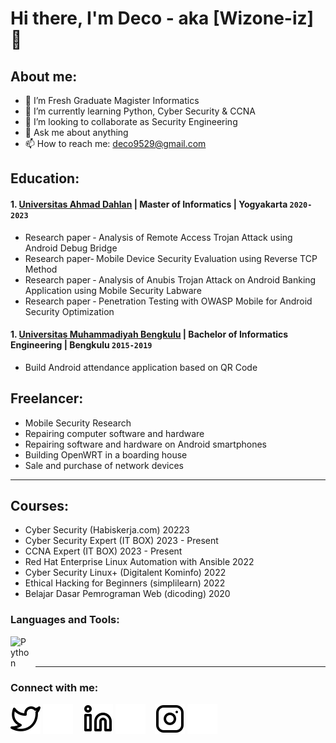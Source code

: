 # Hi there, I'm Deco - aka [Wizone-iz] 👋
## About me:
- 🔭 I’m Fresh Graduate Magister Informatics
- 🌱 I’m currently learning Python, Cyber Security & CCNA
- 👯 I’m looking to collaborate as Security Engineering
- 💬 Ask me about anything
- 📫 How to reach me: deco9529@gmail.com

## Education:

#### 1. [Universitas Ahmad Dahlan](https://uad.ac.id/) | Master of Informatics | Yogyakarta `2020-2023`
   - Research paper ‐ Analysis of Remote Access Trojan Attack using Android Debug Bridge
   - Research paper‐ Mobile Device Security Evaluation using Reverse TCP Method
   - Research paper ‐ Analysis of Anubis Trojan Attack on Android Banking Application using Mobile Security Labware
   - Research paper ‐ Penetration Testing with OWASP Mobile for Android Security Optimization
#### 1. [Universitas Muhammadiyah Bengkulu](https://umb.ac.id/) | Bachelor of Informatics Engineering | Bengkulu `2015-2019`
   -  Build Android attendance application based on QR Code

## Freelancer:
   - Mobile Security Research
   - Repairing computer software and hardware
   - Repairing software and hardware on Android smartphones
   - Building OpenWRT in a boarding house
   - Sale and purchase of network devices
---

## Courses:
   - Cyber Security (Habiskerja.com)                           20223
   - Cyber Security Expert (IT BOX)                            2023 - Present
   - CCNA Expert (IT BOX)                                      2023 - Present
   - Red Hat Enterprise Linux Automation with Ansible          2022
   - Cyber Security Linux+ (Digitalent Kominfo)                2022
   - Ethical Hacking for Beginners (simplilearn)               2022
   - Belajar Dasar Pemrograman Web (dicoding)                  2020

### Languages and Tools:

[<img align="left" alt="Python" width="30px" src="https://upload.wikimedia.org/wikipedia/commons/thumb/c/c3/Python-logo-notext.svg/110px-Python-logo-notext.svg.png?20100317150552" style="padding-right:10px;" />][webdev]
<br />
<br />

---
### Connect with me:

[![website](./img/twitter-light.svg)](https://twitter.com/apriliansyah95#gh-light-mode-only)
[![website](./img/twitter-dark.svg)](https://twitter.com/apriliansyah95#gh-dark-mode-only)
&nbsp;&nbsp;
[![website](./img/linkedin-light.svg)](https://www.linkedin.com/in/deco-aprilliansyah#gh-light-mode-only)
[![website](./img/linkedin-dark.svg)](https://www.linkedin.com/in/deco-aprilliansyahn#gh-dark-mode-only)
&nbsp;&nbsp;
[![website](./img/instagram-light.svg)](https://instagram.com/abcdeco.idn#gh-light-mode-only)
[![website](./img/instagram-dark.svg)](https://instagram.com/abcdeco.id#gh-dark-mode-only)



[webdev]: https://github.com/Wizone-izv/Wizone-iz
